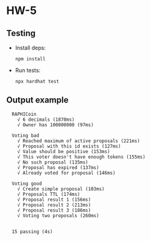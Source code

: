 # HW-5

## Testing

* Install deps:
    ```shell
    npm install
    ```
* Run tests:
    ```shell
    npx hardhat test
    ```

## Output example

```shell
  RAPHICoin
    √ 6 decimals (1870ms)
    √ Owner has 100000000 (97ms)

  Voting bad
    √ Reached maximum of active proposals (221ms)
    √ Proposal with this id exists (127ms)
    √ Value should be positive (153ms)
    √ This voter doesn't have enough tokens (155ms)
    √ No such proposal (135ms)
    √ Proposal has expired (137ms)
    √ Already voted for proposal (146ms)

  Voting good
    √ Create simple proposal (103ms)
    √ Proposals TTL (174ms)
    √ Proposal result 1 (156ms)
    √ Proposal result 2 (213ms)
    √ Proposal result 3 (186ms)
    √ Voting two proposals (260ms)


  15 passing (4s)
```
